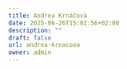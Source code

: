 ```yaml
---
title: Andrea Krnáčová
date: 2025-06-26T15:02:56+02:00
description: ""
draft: false
url: andrea-krnacova
owner: admin
---
```


<!-- SECTION BREAK --> 